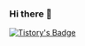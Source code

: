 ### Hi there 👋

<!--
**DaHoon06/DaHoon06** is a ✨ _special_ ✨ repository because its `README.md` (this file) appears on your GitHub profile.

Here are some ideas to get you started:

- 🔭 I’m currently working on ...
- 🌱 I’m currently learning ...
- 👯 I’m looking to collaborate on ...
- 🤔 I’m looking for help with ...
- 💬 Ask me about ...
- 📫 How to reach me: ...
- 😄 Pronouns: ...
- ⚡ Fun fact: ...
-->

[![Tistory's Badge](https://github-readme-tistory-card.vercel.app/api/badge?name=DH&theme=dark)](https://github.com/loosie/github-readme-tistory-card)
